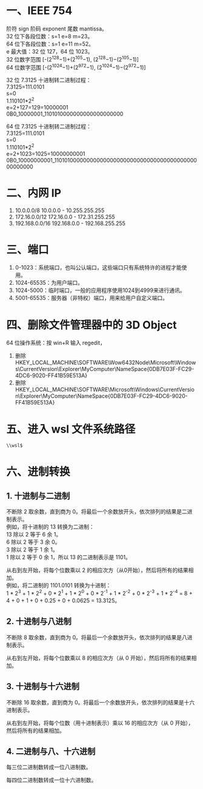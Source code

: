 # 一、IEEE 754

阶符 sign 阶码 exponent 尾数 mantissa。  
32 位下各段位数：s=1 e=8 m=23。  
64 位下各段位数：s=1 e=11 m=52。  
e 最大值：32 位 127，64 位 1023。  
32 位数字范围 [-(2<sup>128</sup>−1)+(2<sup>105</sup>−1), (2<sup>128</sup>−1)−(2<sup>105</sup>−1)]  
64 位数字范围 [-(2<sup>1024</sup>−1)+(2<sup>972</sup>−1), (2<sup>1024</sup>−1)−(2<sup>972</sup>−1)]  

32 位 7.3125 十进制转二进制过程：  
7.3125=111.0101  
s=0  
1.110101*2<sup>2</sup>  
e=2+127=129=10000001  
0B0_10000001_1101010000000000000000000  

64 位 7.3125 十进制转二进制过程：  
7.3125=111.0101  
s=0  
1.110101*2<sup>2</sup>  
e=2+1023=1025=10000000001  
0B0_10000000001_1101010000000000000000000000000000000000000000000000  

# 二、内网 IP

1. 10.0.0.0/8 10.0.0.0 - 10.255.255.255
2. 172.16.0.0/12 172.16.0.0 - 172.31.255.255
3. 192.168.0.0/16 192.168.0.0 - 192.168.255.255

# 三、端口

1. 0-1023：系统端口，也叫公认端口，这些端口只有系统特许的进程才能使用。
2. 1024-65535：为用户端口。
3. 1024-5000：临时端口，一般的应用程序使用1024到4999来进行通讯。
4. 5001-65535：服务器（非特权）端口，用来给用户自定义端口。

# 四、删除文件管理器中的 3D Object

64 位操作系统：按 win+R 输入 regedit，  
1. 删除HKEY_LOCAL_MACHINE\SOFTWARE\Wow6432Node\Microsoft\Windows\CurrentVersion\Explorer\MyComputer\NameSpace\{0DB7E03F-FC29-4DC6-9020-FF41B59E513A}  
2. 删除HKEY_LOCAL_MACHINE\SOFTWARE\Microsoft\Windows\CurrentVersion\Explorer\MyComputer\NameSpace\{0DB7E03F-FC29-4DC6-9020-FF41B59E513A}

# 五、进入 wsl 文件系统路径

`\\wsl$`

# 六、进制转换

## 1. 十进制与二进制

不断除 2 取余数，直到商为 0。将最后一个余数放开头，依次排列的结果是二进制表示。  
例如，将十进制的 13 转换为二进制：  
13 除以 2 等于 6 余 1。  
6 除以 2 等于 3 余 0。  
3 除以 2 等于 1 余 1。  
1 除以 2 等于 0 余 1，所以 13 的二进制表示是 1101。

从右到左开始，将每个位数乘以 2 的相应次方（从0开始），然后将所有的结果相加。  
例如，将二进制的 1101.0101 转换为十进制：  
1 * 2<sup>3</sup> + 1 * 2<sup>2</sup> + 0 * 2<sup>1</sup> + 1 * 2<sup>0</sup> + 0 * 2<sup>-1</sup> + 1 * 2<sup>-2</sup> + 0 * 2<sup>-3</sup> + 1 * 2<sup>-4</sup> = 8 + 4 + 0 + 1 + 0 + 0.25 + 0 + 0.0625 = 13.3125。

## 2. 十进制与八进制

不断除 8 取余数，直到商为 0。将最后一个余数放开头，依次排列的结果是八进制表示。

从右到左开始，将每个位数乘以 8 的相应次方（从 0 开始），然后将所有的结果相加。

## 3. 十进制与十六进制

不断除 16 取余数，直到商为 0。将最后一个余数放开头，依次排列的结果是十六进制表示。

从右到左开始，将每个位数（用十进制表示）乘以 16 的相应次方（从 0 开始），然后将所有的结果相加。

## 4. 二进制与八、十六进制

每三位二进制数转成一位八进制数。

每四位二进制数转成一位十六进制数。